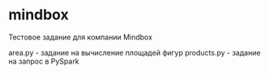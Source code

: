 # mindbox
Тестовое задание для компании Mindbox

area.py - задание на вычисление площадей фигур
products.py - задание на запрос в PySpark
